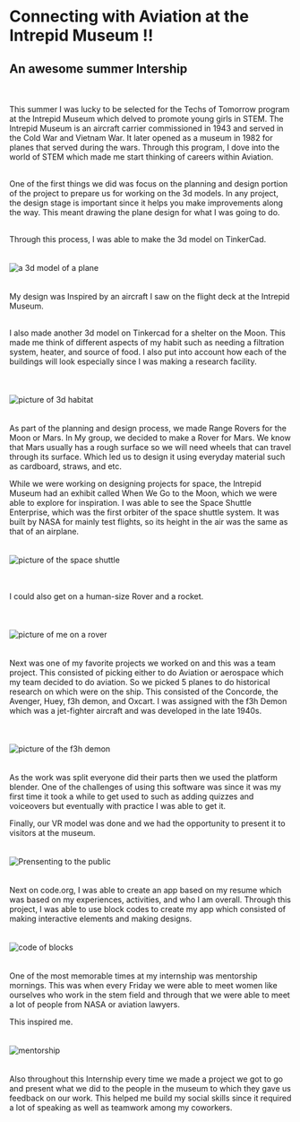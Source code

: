 # Connecting with Aviation at the Intrepid Museum !!

## An awesome summer Intership
<br>  <br>
This summer I was lucky to be selected for the Techs of Tomorrow program at the Intrepid Museum which delved to promote young girls in STEM. The Intrepid Museum is an aircraft carrier commissioned in 1943 and served in the Cold War and Vietnam War. It later opened as a museum in 1982 for planes that served during the wars.  Through this program, I dove into the world of STEM which made me start thinking of careers within Aviation.   
<br> 



One of the first things we did was focus on the planning and design portion of the project to prepare us for working on the 3d models. In any project, the design stage is important since it helps you make improvements along the way. This meant drawing the plane design for what I was going to do. 

<br>
Through this process, I was able to make the 3d model on TinkerCad. 
<br> <br> <br>
<img src="Images/hhh.jpg" alt="a 3d model of a plane"> 
<br> <br> <br>
My design was Inspired by an aircraft I saw on the flight deck at the Intrepid Museum. 
<br>  <br> 


I also made another 3d model on Tinkercad for a shelter on the Moon. This made me think of different aspects of my habit such as needing a filtration system, heater, and source of food. I also put into account how each of the buildings will look especially since I was making a research facility.   
<br>  <br> <br>
<img src="Images/moon.jpg" alt="picture of 3d habitat"> 
<br> <br> <br>
As part of the planning and design process, we made Range Rovers for the Moon or Mars. In My group, we decided to make a Rover for Mars. We know that Mars usually has a rough surface so we will need wheels that can travel through its surface. Which led us to design it using everyday material such as cardboard, straws, and etc. 
<br> 

 While we were working on designing projects for space, the Intrepid Museum had an exhibit called When We Go to the Moon, which we were able to explore for inspiration. I was able to see the Space Shuttle Enterprise, which was the first orbiter of the space shuttle system. It was built by NASA for mainly test flights, so its height in the air was the same as that of an airplane. 
<br> <br> <br>
<img src="Images/space.jpg" alt="picture of the space shuttle">
<br> <br> <br>

I could also get on a human-size Rover and a rocket.  
<br> <br> <br>
<img src="Images/rover.jpg" alt="picture of me on a rover" >
<br> <br> <br>
Next was one of my favorite projects we worked on and this was a team project. This consisted of picking either to do Aviation or aerospace which my team decided to do aviation. So we picked 5 planes to do historical research on which were on the ship. This consisted of the Concorde, the Avenger, Huey, f3h demon, and Oxcart. I was assigned with the f3h Demon which was a jet-fighter aircraft and was developed in the late 1940s.  
<br> <br> <br>
<img src="Images/demon.jpg" alt="picture of the f3h demon">
<br> <br> <br>
As the work was split everyone did their parts then we used the platform blender. One of the challenges of using this software was since it was my first time it took a while to get used to such as adding quizzes and voiceovers but eventually with practice I was able to get it. 
<br> 

Finally, our VR model was done and we had the opportunity to present it to visitors at the museum. 
<br> <br> <br>
<img src="Images/public.jpg" alt="Prensenting to the public">
<br> <br> <br>
Next on code.org, I was able to create an app based on my resume which was based on my experiences, activities, and who I am overall. Through this project, I was able to use block codes to create my app which consisted of making interactive elements and making designs. 
<br> <br> <br>
<img src="Images/code.jpg" alt="code of blocks">
<br> <br> <br> 
One of the most memorable times at my internship was mentorship mornings. This was when every Friday we were able to meet women like ourselves who work in the stem field and through that we were able to meet a lot of people from NASA or aviation lawyers.
<br> 

This inspired me. 
<br> <br> <br>
<img src="Images/mentorship.JPG" alt="mentorship">
<br> <br> <br>
Also throughout this Internship every time we made a project we got to go and present what we did to the people in the museum to which they gave us feedback on our work. This helped me build my social skills since it required a lot of speaking as well as teamwork among my coworkers. 
<br>    

